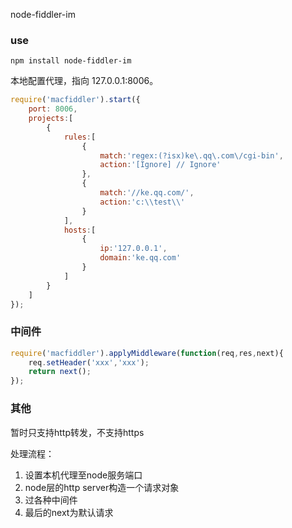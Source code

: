 node-fiddler-im

### use

```
npm install node-fiddler-im
```


本地配置代理，指向 127.0.0.1:8006。

``` javascript
require('macfiddler').start({
    port: 8006,
    projects:[
        {
            rules:[
                {
                    match:'regex:(?isx)ke\.qq\.com\/cgi-bin',
                    action:'[Ignore] // Ignore'
                },
                {
                    match:'//ke.qq.com/',
                    action:'c:\\test\\'
                }   
            ],
            hosts:[
                {
                    ip:'127.0.0.1',
                    domain:'ke.qq.com'
                }
            ]
        }
    ]
});
```

### 中间件

``` javascript
require('macfiddler').applyMiddleware(function(req,res,next){
    req.setHeader('xxx','xxx');
    return next();
});
```


### 其他

暂时只支持http转发，不支持https

处理流程：

1. 设置本机代理至node服务端口
2. node层的http server构造一个请求对象
3. 过各种中间件
4. 最后的next为默认请求

